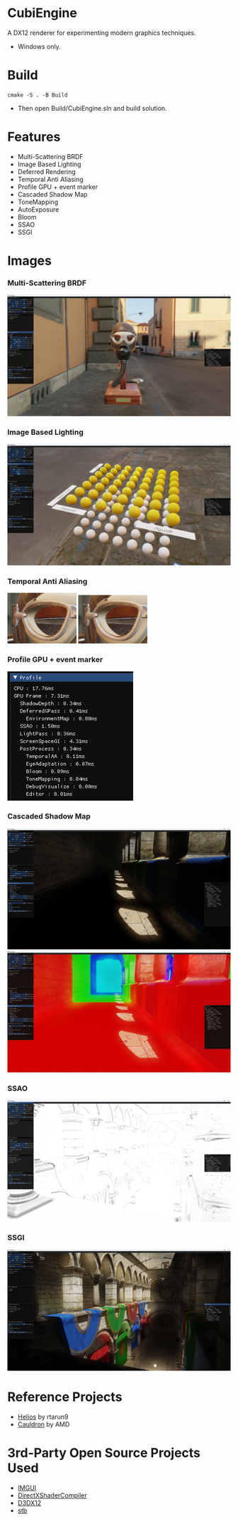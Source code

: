 # CubiEngine
A DX12 renderer for experimenting modern graphics techniques.
- Windows only.

# Build

``` 
cmake -S . -B Build
```

+ Then open Build/CubiEngine.sln and build solution.

# Features
- Multi-Scattering BRDF
- Image Based Lighting
- Deferred Rendering
- Temporal Anti Aliasing
- Profile GPU + event marker
- Cascaded Shadow Map
- ToneMapping
- AutoExposure
- Bloom
- SSAO
- SSGI

# Images
### Multi-Scattering BRDF
![image](Assets/Images/Multi-Scatter-BRDF.png)
### Image Based Lighting
![image](Assets/Images/IBL.png)

### Temporal Anti Aliasing
![image](Assets/Images/NoTAA.png)
![image](Assets/Images/TAA.png)

### Profile GPU + event marker
![image](Assets/Images/ProfileGPU.png)

### Cascaded Shadow Map
![image](Assets/Images/CSM.png)
![image](Assets/Images/CSMDebug.png)

### SSAO
![image](Assets/Images/SSAO.png)

### SSGI
![image](Assets/Images/SSGI.png)

# Reference Projects
- [Helios](https://github.com/rtarun9/Helios/tree/master) by rtarun9
- [Cauldron](https://github.com/GPUOpen-LibrariesAndSDKs/Cauldron) by AMD

# 3rd-Party Open Source Projects Used
- [IMGUI](https://github.com/ocornut/imgui)
- [DirectXShaderCompiler](https://github.com/Microsoft/DirectXShaderCompiler)
- [D3DX12](https://github.com/microsoft/DirectX-Graphics-Samples/tree/master/Libraries/D3DX12)
- [stb](https://github.com/nothings/stb)